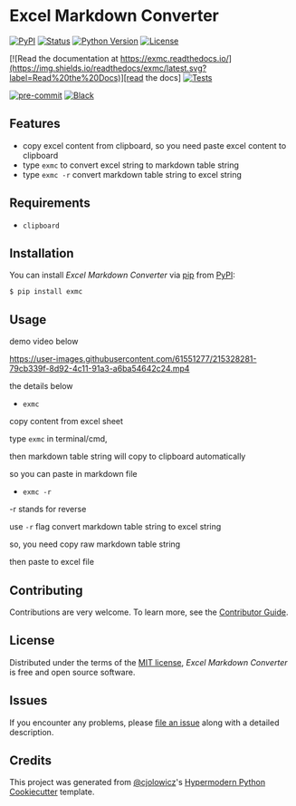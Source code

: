 # Excel Markdown Converter

[![PyPI](https://img.shields.io/pypi/v/exmc.svg)][pypi status]
[![Status](https://img.shields.io/pypi/status/exmc.svg)][pypi status]
[![Python Version](https://img.shields.io/pypi/pyversions/exmc)][pypi status]
[![License](https://img.shields.io/pypi/l/exmc)][license]

[![Read the documentation at https://exmc.readthedocs.io/](https://img.shields.io/readthedocs/exmc/latest.svg?label=Read%20the%20Docs)][read the docs]
[![Tests](https://github.com/idlewith/exmc/workflows/Tests/badge.svg)][tests]

[![pre-commit](https://img.shields.io/badge/pre--commit-enabled-brightgreen?logo=pre-commit&logoColor=white)][pre-commit]
[![Black](https://img.shields.io/badge/code%20style-black-000000.svg)][black]

[pypi status]: https://pypi.org/project/exmc/
[read the docs]: https://exmc.readthedocs.io/
[tests]: https://github.com/idlewith/exmc/actions?workflow=Tests
[codecov]: https://app.codecov.io/gh/idlewith/exmc
[pre-commit]: https://github.com/pre-commit/pre-commit
[black]: https://github.com/psf/black

## Features

- copy excel content from clipboard, so you need paste excel content to clipboard
- type `exmc` to convert excel string to markdown table string
- type `exmc -r` convert markdown table string to excel string

## Requirements

- `clipboard`

## Installation

You can install _Excel Markdown Converter_ via [pip] from [PyPI]:

```console
$ pip install exmc
```

## Usage

demo video below

https://user-images.githubusercontent.com/61551277/215328281-79cb339f-8d92-4c11-91a3-a6ba54642c24.mp4

the details below

- `exmc`

copy content from excel sheet

type `exmc` in terminal/cmd,

then markdown table string will copy to clipboard automatically

so you can paste in markdown file

- `exmc -r`

-r stands for reverse

use `-r` flag convert markdown table string to excel string

so, you need copy raw markdown table string

then paste to excel file

## Contributing

Contributions are very welcome.
To learn more, see the [Contributor Guide].

## License

Distributed under the terms of the [MIT license][license],
_Excel Markdown Converter_ is free and open source software.

## Issues

If you encounter any problems,
please [file an issue] along with a detailed description.

## Credits

This project was generated from [@cjolowicz]'s [Hypermodern Python Cookiecutter] template.

[@cjolowicz]: https://github.com/cjolowicz
[pypi]: https://pypi.org/
[hypermodern python cookiecutter]: https://github.com/cjolowicz/cookiecutter-hypermodern-python
[file an issue]: https://github.com/idlewith/exmc/issues
[pip]: https://pip.pypa.io/

<!-- github-only -->

[license]: https://github.com/idlewith/exmc/blob/main/LICENSE
[contributor guide]: https://github.com/idlewith/exmc/blob/main/CONTRIBUTING.md
[command-line reference]: https://exmc.readthedocs.io/en/latest/usage.html
